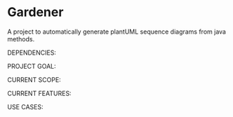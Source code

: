 # Gardener
A project to automatically generate plantUML sequence diagrams from java methods.

DEPENDENCIES:

PROJECT GOAL:



CURRENT SCOPE:



CURRENT FEATURES:


USE CASES:

